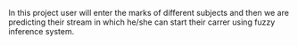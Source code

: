 In this project user will enter the marks of different subjects and then we are predicting their stream in which he/she can start their carrer using fuzzy inference system.

